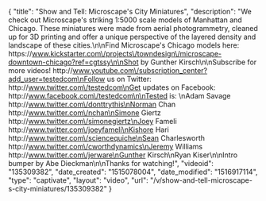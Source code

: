 {
    "title": "Show and Tell: Microscape's City Miniatures",
    "description": "We check out Microscape's striking 1:5000 scale models of Manhattan and Chicago. These miniatures were made from aerial photogrammetry, cleaned up for 3D printing and offer a unique perspective of the layered density and landscape of these cities.\n\nFind Microscape's Chicago models here: https:\/\/www.kickstarter.com\/projects\/towndesign\/microscape-downtown-chicago?ref=cgtssy\n\nShot by Gunther Kirsch\n\nSubscribe for more videos! http:\/\/www.youtube.com\/subscription_center?add_user=testedcom\nFollow us on Twitter: http:\/\/www.twitter.com\/testedcom\nGet updates on Facebook: http:\/\/www.facebook.com\/testedcom\n\nTested is: \nAdam Savage http:\/\/www.twitter.com\/donttrythis\nNorman Chan http:\/\/www.twitter.com\/nchan\nSimone Giertz http:\/\/www.twitter.com\/simonegiertz\nJoey Fameli http:\/\/www.twitter.com\/joeyfameli\nKishore Hari http:\/\/www.twitter.com\/sciencequiche\nSean Charlesworth http:\/\/www.twitter.com\/cworthdynamics\nJeremy Williams http:\/\/www.twitter.com\/jerware\nGunther Kirsch\nRyan Kiser\n\nIntro bumper by Abe Dieckman\n\nThanks for watching!",
    "videoid": "135309382",
    "date_created": "1515078004",
    "date_modified": "1516917114",
    "type": "captivate",
    "layout": "video",
    "url": "\/v\/show-and-tell-microscape-s-city-miniatures\/135309382"
}
